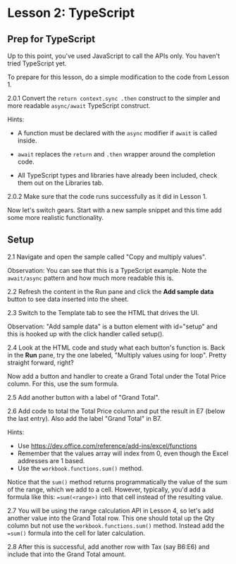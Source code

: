# Lesson 2: TypeScript


## Prep for TypeScript

Up to this point, you've used JavaScript to call the APIs only. You haven't
tried TypeScript yet.

To prepare for this lesson, do a simple modification to the code from Lesson 1.

2.0.1 Convert the ```return context.sync .then``` construct to the simpler and more readable ```async/await``` TypeScript construct.

Hints:

- A function must be declared with the ```async``` modifier if ```await``` is called inside.

- ```await``` replaces the ```return``` and ```.then``` wrapper around the completion code.

- All TypeScript types and libraries have already been included, check them out on the Libraries tab.

2.0.2 Make sure that the code runs successfully as it did in Lesson 1.

Now let's switch gears. Start with a new sample snippet and this time add some more realistic functionality.

## Setup

2.1 Navigate and open the sample called "Copy and multiply values".

Observation: You can see that this is a TypeScript example. Note the ```await/async``` pattern and how much more readable this is.

2.2 Refresh the content in the Run pane and click the **Add sample data** button to see data inserted into the sheet.

2.3 Switch to the Template tab to see the HTML that drives the UI.

Observation: "Add sample data" is a button element with id="setup" and this is hooked up with the click handler called setup().

2.4 Look at the HTML code and study what each button's function is. Back in the **Run** pane, try the one labeled, "Multiply values using for loop". Pretty straight forward, right?

Now add a button and handler to create a Grand Total under the Total Price column. For this, use the sum formula.

2.5 Add another button with a label of "Grand Total".

2.6 Add code to total the Total Price column and put the result in E7 (below the last entry). Also add the label "Grand Total" in B7.

Hints:

- Use https://dev.office.com/reference/add-ins/excel/functions
- Remember that the values array will index from 0, even though the Excel
addresses are 1 based.
- Use the ```workbook.functions.sum()``` method.

Notice that the ```sum()``` method returns programmatically the value of the sum of the range, which we add to a cell. However, typically, you'd add a formula like this: ``` =sum(<range>) ``` into that cell instead of the resulting value.

2.7 You will be using the range calculation API in Lesson 4, so let's add another value into the Grand Total row. This one should total up the Qty column but not use the ```workbook.functions.sum()``` method. Instead add the ```=sum()``` formula into the cell for later calculation.

2.8 After this is successful, add another row with Tax (say B6:E6) and include that into the Grand Total amount.
